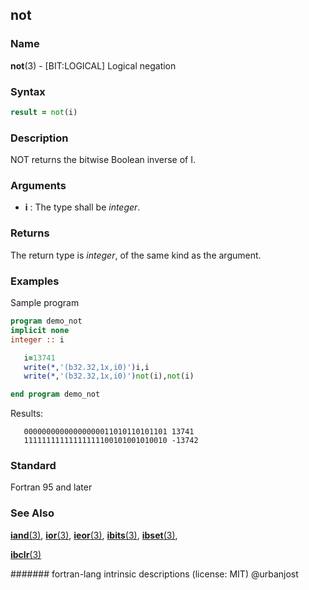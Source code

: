 ## not
### __Name__
__not__(3) - \[BIT:LOGICAL\] Logical negation

### __Syntax__
```fortran
result = not(i)
```
### __Description__

NOT returns the bitwise Boolean inverse of I.

### __Arguments__

  - __i__
    : The type shall be _integer_.

### __Returns__

The return type is _integer_, of the same kind as the argument.

### __Examples__

Sample program

```fortran
program demo_not
implicit none
integer :: i

   i=13741
   write(*,'(b32.32,1x,i0)')i,i
   write(*,'(b32.32,1x,i0)')not(i),not(i)

end program demo_not
```

Results:

```
   00000000000000000011010110101101 13741
   11111111111111111100101001010010 -13742
```

### __Standard__

Fortran 95 and later

### __See Also__

[__iand__(3)](IAND),
[__ior__(3)](IOR),
[__ieor__(3)](IEOR),
[__ibits__(3)](IBITS),
[__ibset__(3)](IBSET),

[__ibclr__(3)](IBCLR)

####### fortran-lang intrinsic descriptions (license: MIT) @urbanjost
